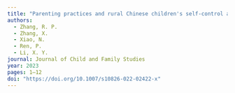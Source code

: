 ```yaml
---
title: "Parenting practices and rural Chinese children's self-control and problem behaviors: A comparison of left-behind and non-left-behind children"
authors:
  - Zhang, R. P.
  - Zhang, X.
  - Xiao, N.
  - Ren, P.
  - Li, X. Y.
journal: Journal of Child and Family Studies
year: 2023
pages: 1–12
doi: "https://doi.org/10.1007/s10826-022-02422-x"
---
```


